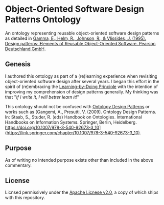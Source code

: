 # Object-Oriented Software Design Patterns Ontology

An ontology representing reusable object-oriented software design patterns as detailed in 
[Gamma, E., Helm, R., Johnson, R., & Vlissides, J. (1995). Design patterns: Elements of Reusable 
Object-Oriented Software. Pearson Deutschland GmbH](https://en.wikipedia.org/wiki/Design_Patterns).

## Genesis

I authored this ontology as part of a (re)learning experience when revisiting object-oriented software design
after several years.
I began this effort in the spirit of (re)embracing the 
[Learning-by-Doing Principle](https://psycnet.apa.org/fulltext/2014-55719-001.html) with the intention of 
improving my comprehension of design patterns generally. My thinking was that "_If I write it, I will better learn it!_"

This ontology should not be confused with [Ontology Design Patterns](http://ontologydesignpatterns.org/wiki/Main_Page)
or works such as [Gangemi, A., Presutti, V. (2009). Ontology Design Patterns. In: Staab, S., Studer, R. (eds) Handbook on Ontologies. International Handbooks on Information Systems. Springer, Berlin, Heidelberg. https://doi.org/10.1007/978-3-540-92673-3_10](https://link.springer.com/chapter/10.1007/978-3-540-92673-3_10).

## Purpose

As of writing no intended purpose exists other than included in the above commentary.

## License

Licnsed permissively under the [Apache Licnese v2.0](https://apache.org/licenses/LICENSE-2.0.txt), 
a copy of which ships with this repository.
